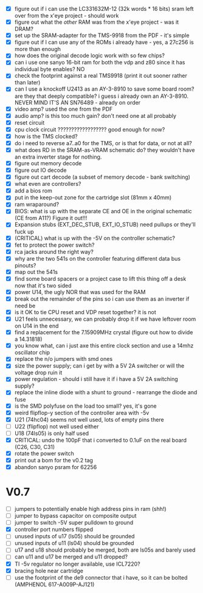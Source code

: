- [x] figure out if i can use the LC331632M-12 (32k words * 16 bits) sram left over from the x'eye project - should work
- [x] figure out what the _other_ RAM was from the x'eye project - was it DRAM?
- [x] set up the SRAM-adapter for the TMS-9918 from the PDF - it's simple
- [x] figure out if I can use any of the ROMs i already have - yes, a 27c256 is more than enough
- [x] how does the original decode logic work with so few chips?
- [x] can i use one sanyo 16-bit ram for both the vdp and z80 since it has individual byte enables? NO
- [x] check the footprint against a real TMS9918 (print it out sooner rather than later)
- [x] can I use a knockoff U2413 as an AY-3-8910 to save some board room? are they that deeply compatible? i guess i already own an AY-3-8910. NEVER MIND IT'S AN SN76489 - already on order
- [x] video amp? used the one from the PDF
- [x] audio amp? is this too much gain? don't need one at all probably
- [x] reset circuit
- [x] cpu clock circuit ?????????????????? good enough for now?
- [x] how is the TMS clocked?
- [x] do i need to reverse a7..a0 for the TMS, or is that for data, or not at all?
- [x] what does RD in the SRAM-as-VRAM schematic do? they wouldn't have an extra inverter stage for nothing.
- [x] figure out memory decode
- [x] figure out IO decode
- [x] figure out cart decode (a subset of memory decode - bank switching)
- [x] what even are controllers?
- [x] add a bios rom
- [x] put in the keep-out zone for the cartridge slot (81mm x 40mm)
- [x] ram wraparound?
- [x] BIOS: what is up with the separate CE and OE in the original schematic (CE from A11?) Figure it out!!!
- [x] Expansion stubs (EXT_DEC_STUB, EXT_IO_STUB) need pullups or they'll fuck up
- [x] (CRITICAL) what is up with the -5V on the controller schematic?
- [x] fet to protect the power switch?
- [x] rca jacks around the right way?
- [x] why are the two 541s on the controller featuring different data bus pinouts?
- [x] map out the 541s
- [x] find some board spacers or a project case to lift this thing off a desk now that it's two sided
- [x] power U14, the ugly NOR that was used for the RAM
- [x] break out the remainder of the pins so i can use them as an inverter if need be
- [x] is it OK to tie CPU reset and VDP reset together? it is not
- [x] U21 feels unnecessary, we can probably drop it if we have leftover room on U14 in the end
- [x] find a replacement for the 7.15909MHz crystal (figure out how to divide a 14.31818)
- [x] you know what, can i just axe this entire clock section and use a 14mhz oscillator chip
- [x] replace the n/o jumpers with smd ones
- [x] size the power supply; can i get by with a 5V 2A switcher or will the voltage drop ruin it
- [x] power regulation - should i still have it if i have a 5V 2A switching supply?
- [x] replace the inline diode with a shunt to ground - rearrange the diode and fuse
- [x] is the SMD polyfuse on the load too small? yes, it's gone
- [x] weird flipflop-y section of the controller area with -5v
- [x] U21 (74hc04) seems not well used, lots of empty pins there
- [ ] U22 (flipflop) not well used either
- [ ] U18 (74ls05) is only half used
- [x] CRITICAL: undo the 100pF that i converted to 0.1uF on the real board (C26, C30, C31)
- [x] rotate the power switch
- [x] print out a bom for the v0.2 tag
- [x] abandon sanyo psram for 62256
# V0.7
- [ ] jumpers to potentially enable high address pins in ram (shh!)
- [ ] jumper to bypass capacitor on composite output
- [ ] jumper to switch -5V super pulldown to ground
- [x] controller port numbers flipped
- [ ] unused inputs of u17 (ls05) should be grounded
- [ ] unused inputs of u11 (ls04) should be grounded
- [ ] u17 and u18 should probably be merged, both are ls05s and barely used
- [ ] can u11 and u17 be merged and u11 dropped?
- [x] TI -5v regulator no longer available, use ICL7220?
- [x] bracing hole near cartridge
- [ ] use the footprint of the de9 connector that i have, so it can be bolted (AMPHENOL 617-A009P-AJ121)
